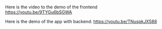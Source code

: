 Here is the video to the demo of the frontend
https://youtu.be/9TYGu6bSGWA

Here is the demo of the app with backend:
https://youtu.be/TNuspkJX588
